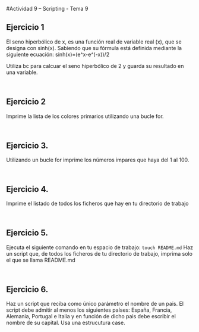 #Actividad 9 – Scripting - Tema 9

 
## Ejercicio 1
El seno hiperbólico de x, es una función real de variable real (x),  que se designa con sinh(x). Sabiendo que su fórmula está definida mediante la siguiente ecuación:  sinh(x)=(e^x-e^(-x))/2

Utiliza bc para calcuar el seno hiperbólico de 2 y guarda su resultado en una variable. 

```bash
 

```
 

## Ejercicio 2

Imprime la lista de los colores primarios utilizando una bucle for.

```bash
 

```

## Ejercicio 3.	 

Utilizando un bucle for imprime los números impares que haya del 1 al 100. 
 
```
 

```
 
 
## Ejercicio 4.	 
Imprime el listado de todos los ficheros que hay en tu directorio de trabajo
  
```bash
 

``` 


## Ejercicio 5.  
 
Ejecuta el siguiente comando en tu espacio de trabajo: 
`touch README.md`
Haz un script que, de todos los ficheros de tu directorio de trabajo, imprima solo el que se llama README.md

```bash
 

``` 


## Ejercicio 6.  
Haz un script que reciba como único parámetro el nombre de un pais. El script debe admitir al menos los siguientes países: España, Francia, Alemania, Portugal e Italia y en función de dicho pais debe escribir el nombre de su capital. Usa una estrucutura case. 

```bash
 


``` 


